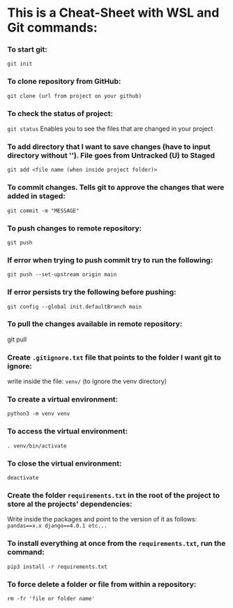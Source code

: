 # This is a Cheat-Sheet with WSL and Git commands:


### To start git:
`git init`


### To clone repository from GitHub:
`git clone (url from project on your github)`


### To check the status of project:
`git status`
Enables you to see the files that are changed in your project


### To add directory that I want to save changes (have to input directory without ''). File goes from Untracked (U) to Staged
`git add <file name (when inside project folder)>`


### To commit changes. Tells git to approve the changes that were added in staged:
`git commit -m "MESSAGE" `


### To push changes to remote repository:
`git push`


### If error when trying to push commit try to run the following:
`git push --set-upstream origin main`


### If error persists try the following before pushing:
`git config --global init.defaultBranch main`


### To pull the changes available in remote repository:
git pull 


### Create `.gitignore.txt` file that points to the folder I want git to ignore:
write inside the file: `venv/` (to ignore the venv directory)


### To create a virtual environment:
`python3 -m venv venv`


### To access the virtual environment:
`. venv/bin/activate`


### To close the virtual environment:
`deactivate`


### Create the folder `requirements.txt` in the root of the project to store al the projects' dependencies:
Write inside the packages and point to the version of it as follows:
`pandas==x.x
django==4.0.1
etc...`


### To install everything at once from the `requirements.txt`, run the command:
`pip3 install -r requirements.txt`


### To force delete a folder or file from within a repository:
`rm -fr 'file or folder name'`
